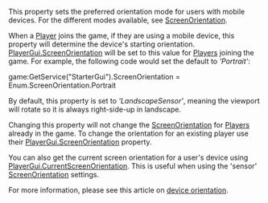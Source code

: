 This property sets the preferred orientation mode for users with mobile devices. For the different modes available, see [ScreenOrientation](https://developer.roblox.com/en-us/api-reference/enum/ScreenOrientation).

When a [Player](https://developer.roblox.com/en-us/api-reference/class/Player) joins the game, if they are using a mobile device, this property will determine the device's starting orientation. [PlayerGui.ScreenOrientation](https://developer.roblox.com/en-us/api-reference/property/PlayerGui/ScreenOrientation) will be set to this value for [Players](https://developer.roblox.com/en-us/api-reference/class/Player) joining the game. For example, the following code would set the default to _'Portrait'_:

game:GetService("StarterGui").ScreenOrientation = Enum.ScreenOrientation.Portrait

By default, this property is set to _'LandscapeSensor'_, meaning the viewport will rotate so it is always right-side-up in landscape.

Changing this property will not change the [ScreenOrientation](https://developer.roblox.com/en-us/api-reference/enum/ScreenOrientation) for [Players](https://developer.roblox.com/en-us/api-reference/class/Player) already in the game. To change the orientation for an existing player use their [PlayerGui.ScreenOrientation](https://developer.roblox.com/en-us/api-reference/property/PlayerGui/ScreenOrientation) property.

You can also get the current screen orientation for a user's device using [PlayerGui.CurrentScreenOrientation](https://developer.roblox.com/en-us/api-reference/property/PlayerGui/CurrentScreenOrientation). This is useful when using the 'sensor' [ScreenOrientation](https://developer.roblox.com/en-us/api-reference/enum/ScreenOrientation) settings.

For more information, please see this article on [device orientation](https://developer.roblox.com/en-us/articles/Device-Orientation-for-Mobile-Roblox-Games).